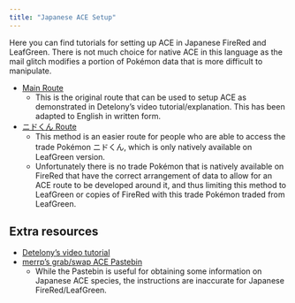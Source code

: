```yaml
---
title: "Japanese ACE Setup"
---
```

Here you can find tutorials for setting up ACE in Japanese FireRed and LeafGreen. There is not much choice for native ACE in this language as the mail glitch modifies a portion of Pokémon data that is more difficult to manipulate.

*   [Main Route](./jpn-ace.md)
    +   This is the original route that can be used to setup ACE as demonstrated in Detelony’s video tutorial/explanation. This has been adapted to English in written form.
*   [ニドくん Route](./jpn-lg-ace.md)
    +   This method is an easier route for people who are able to access the trade Pokémon ニドくん, which is only natively available on LeafGreen version.
    +   Unfortunately there is no trade Pokémon that is natively available on FireRed that have the correct arrangement of data to allow for an ACE route to be developed around it, and thus limiting this method to LeafGreen or copies of FireRed with this trade Pokémon traded from LeafGreen.

## Extra resources

*   [Detelony’s video tutorial](https://www.youtube.com/watch?v=i9d4AyI2l1A)
*   [merrp’s grab/swap ACE Pastebin](https://pastebin.com/pDXf5rGD)
    *   While the Pastebin is useful for obtaining some information on Japanese ACE species, the instructions are inaccurate for Japanese FireRed/LeafGreen.
